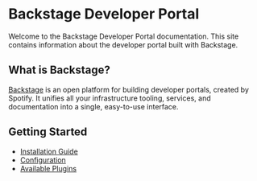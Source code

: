 # Backstage Developer Portal

Welcome to the Backstage Developer Portal documentation. This site contains information about the developer portal built with Backstage.

## What is Backstage?

[Backstage](https://backstage.io/) is an open platform for building developer portals, created by Spotify. It unifies all your infrastructure tooling, services, and documentation into a single, easy-to-use interface.

## Getting Started

- [Installation Guide](installation.md)
- [Configuration](configuration.md)
- [Available Plugins](plugins.md)
